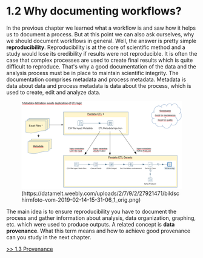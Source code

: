 # 1.2 Why documenting workflows?
In the previous chapter we learned what a workflow is and saw how it helps us to document a process. But at this point we can also ask ourselves, why we should document workflows in general.
Well, the answer is pretty simple **reproducibility**.
Reproducibility is at the core of scientific method and a study would lose its credibility if results were not reproducible.
It is often the case that complex processes are used to create final results which is quite difficult to reproduce. That's why a good documentation of the data and the analysis process must be in place to maintain scientific integrity.
The documentation comprises metadata and process metadata. Metadata is data about data and process metadata is data about the process, which is used to create, edit and analyze data.

<p float="middle">
  <figure>
    <img src="./Pictures/doc_workflow.png"/>
    <figcaption>(https://datamelt.weebly.com/uploads/2/7/9/2/27921471/bildschirmfoto-vom-2019-02-14-15-31-06_1_orig.png)</figcaption>
  </figure>
</p>

The main idea is to ensure reproducibility you have to document the process and gather information about analysis, data organization, graphing, etc. which were used to produce outputs. A related concept is **data provenance**. What this term means and how to achieve good provenance can you study in the next chapter.

[>> 1.3 Provenance](./provenance.md)
